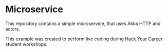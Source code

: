 # Microservice

This repository contains a simple microservice, that uses Akka HTTP and actors.

This example was created to perform live coding during [Hack Your Career](https://www.facebook.com/Hack.your.Career) student workshops.